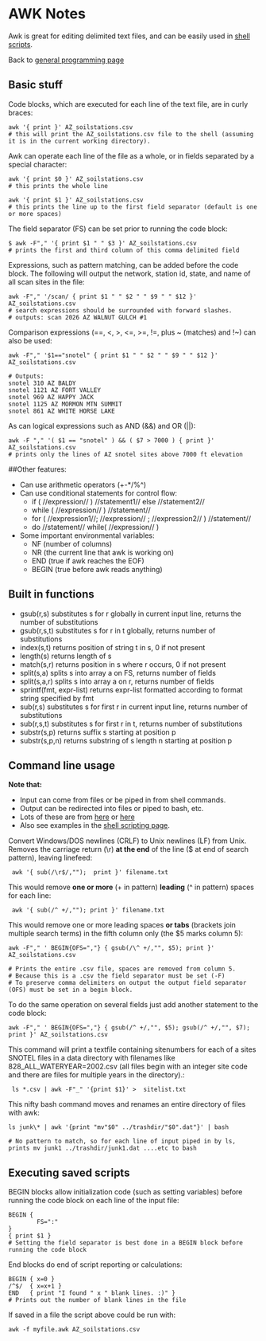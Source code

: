 # AWK Notes

Awk is great for editing delimited text files, and can be easily used in
[shell scripts](comp_shellscripts).

Back to [general programming page](comp_programming)

## Basic stuff

Code blocks, which are executed for each line of the text file, are in
curly braces:

~~~{.awk} 
awk '{ print }' AZ_soilstations.csv
# this will print the AZ_soilstations.csv file to the shell (assuming it is in the current working directory).
~~~

Awk can operate each line of the file as a whole, or in fields
separated by a special character:

~~~{.awk}
awk '{ print $0 }' AZ_soilstations.csv
# this prints the whole line

awk '{ print $1 }' AZ_soilstations.csv
# this prints the line up to the first field separator (default is one or more spaces)
~~~

The field separator (FS) can be set prior to running the code
block:

~~~{.awk}
$ awk -F"," '{ print $1 " " $3 }' AZ_soilstations.csv
# prints the first and third column of this comma delimited field
~~~ 

Expressions, such as pattern matching, can be added before the
code block. The following will output the network, station id, state,
and name of all scan sites in the file:

~~~{.awk}
awk -F"," '/scan/ { print $1 " " $2 " " $9 " " $12 }' AZ_soilstations.csv
# search expressions should be surrounded with forward slashes.
# outputs: scan 2026 AZ WALNUT GULCH #1
~~~

Comparison expressions (==, <, >, <=, >=, !=, plus ~ (matches) and !~) can also be used:

~~~{.awk}
awk -F"," '$1=="snotel" { print $1 " " $2 " " $9 " " $12 }' AZ_soilstations.csv

# Outputs:
snotel 310 AZ BALDY
snotel 1121 AZ FORT VALLEY
snotel 969 AZ HAPPY JACK
snotel 1125 AZ MORMON MTN SUMMIT
snotel 861 AZ WHITE HORSE LAKE
~~~

As can logical expressions such as AND (&&) and OR (||):

~~~{.awk}
awk -F "," '( $1 == "snotel" ) && ( $7 > 7000 ) { print }' AZ_soilstations.csv
# prints only the lines of AZ snotel sites above 7000 ft elevation
~~~


##Other features:

* Can use arithmetic operators (+-*/%^)
* Can use conditional statements for control flow:
  * if ( //expression// ) //statement1// else //statement2//
  * while ( //expression// ) //statement//
  * for ( //expression1//; //expression// ; //expression2// ) //statement//
  * do //statement// while( //expression// )
* Some important environmental variables:
  * NF (number of columns) 
  * NR (the current line that awk is working on)
  * END (true if awk reaches the EOF)
  * BEGIN (true before awk reads anything)

Built in functions
------------------

* gsub(r,s)       substitutes s for r globally in current input line, returns the  number of substitutions 
* gsub(r,s,t)     substitutes s for r in t globally, returns number of substitutions 
* index(s,t)      returns position of string t in s, 0 if not present 
* length(s)       returns length of s 
* match(s,r)      returns position in s where r occurs, 0 if not present 
* split(s,a)      splits s into array a on FS, returns number of fields 
* split(s,a,r)    splits s into array a on r, returns number of fields 
* sprintf(fmt, expr-list) returns expr-list formatted according to format string  specified by fmt 
* sub(r,s)        substitutes s for first r in current input line, returns number of substitutions 
* sub(r,s,t)      substitutes s for first r in t, returns number of substitutions 
* substr(s,p)     returns suffix s starting at position p 
* substr(s,p,n)   returns substring of s length n starting at position p  

## Command line usage

 **Note that:**

* Input can come from files or be piped in from shell commands.
* Output can be redirected into files or piped to bash, etc.
* Lots of these are from [here](http://www.catonmat.net/blog/awk-one-liners-explained-part-one/) or [here](http://www.catonmat.net/blog/awk-one-liners-explained-part-two/)
* Also see examples in the [shell scripting page](procedures:shellscripts).

Convert Windows/DOS newlines (CRLF) to Unix newlines (LF) from Unix.
Removes the carriage return (\\r) **at the end** of the line ($ at
end of search pattern), leaving linefeed: 

     awk '{ sub(/\r$/,"");  print }' filename.txt

This would remove **one or more** (+ in pattern) **leading** (\^ in pattern) spaces for each line:

     awk '{ sub(/^ +/,""); print }' filename.txt

This would remove one or more leading spaces **or tabs** (brackets join multiple
search terms) in the fifth column only (the $5 marks column 5):

~~~{.awk}
awk -F"," ' BEGIN{OFS=","} { gsub(/\^ +/,"", $5); print }' AZ_soilstations.csv

# Prints the entire .csv file, spaces are removed from column 5.
# Because this is a .csv the field separator must be set (-F)
# To preserve comma delimiters on output the output field separator (OFS) must be set in a begin block.
~~~ 

To do the same operation on several fields just add another
statement to the code block:

~~~{.awk}
awk -F"," ' BEGIN{OFS=","} { gsub(/^ +/,"", $5); gsub(/^ +/,"", $7); print }' AZ_soilstations.csv
~~~

This command will print a textfile containing sitenumbers for each of a sites SNOTEL files in a data directory with filenames like 828_ALL_WATERYEAR=2002.csv (all files begin with an integer site code and there are files for multiple years in the directory).:

~~~{.bash}
 ls *.csv | awk -F"_" '{print $1}' >  sitelist.txt
~~~

This nifty bash command moves and renames an entire directory of files with awk:

~~~{.bash}
ls junk\* | awk '{print "mv"$0" ../trashdir/"$0".dat"}' | bash

# No pattern to match, so for each line of input piped in by ls, prints mv junk1 ../trashdir/junk1.dat ....etc to bash
~~~

## Executing saved scripts

BEGIN blocks allow initialization code (such as setting variables)
before running the code block on each line of the input file:

~~~{.awk}
BEGIN { 
        FS=":" 
} 
{ print $1 }
# Setting the field separator is best done in a BEGIN block before running the code block 
~~~ 

End blocks do end of script reporting or calculations:

~~~{.awk}
BEGIN { x=0 } 
/^$/  { x=x+1 } 
END   { print "I found " x " blank lines. :)" }
# Prints out the number of blank lines in the file 
~~~

If saved in a file the script above could be run with:

    awk -f myfile.awk AZ_soilstations.csv 
